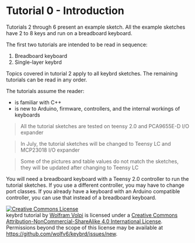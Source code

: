 Tutorial 0 - Introduction
=========================
Tutorials 2 through 6 present an example sketch.
All the example sketches have 2 to 8 keys and run on a breadboard keyboard.

The first two tutorials are intended to be read in sequence:
 1. Breadboard keyboard
 2. Single-layer keybrd

Topics covered in tutorial 2 apply to all keybrd sketches.
The remaining tutorials can be read in any order.

The tutorials assume the reader:
* is familiar with C++
* is new to Arduino, firmware, controllers, and the internal workings of keyboards

<!-- todo -->
> All the tutorial sketches are tested on teensy 2.0 and PCA9655E-D I/O expander

> In July, the tutorial sketches will be changed to Teensy LC and MCP23018 I/O expander

> Some of the pictures and table values do not match the sketches, they will be updated after changing to Teensy LC

You will need a breadboard keyboard with a Teensy 2.0 controller to run the tutorial sketches.
If you use a different controller, you may have to change port classes.
If you already have a keyboard with an Arduino compatible controller, you can use that instead of a breadboard keyboard.

<a rel="license" href="http://creativecommons.org/licenses/by-nc-sa/4.0/"><img alt="Creative Commons License" style="border-width:0" src="https://i.creativecommons.org/l/by-nc-sa/4.0/88x31.png" /></a><br /><span xmlns:dct="http://purl.org/dc/terms/" property="dct:title">keybrd tutorial</span> by <a xmlns:cc="http://creativecommons.org/ns#" href="https://github.com/wolfv6/keybrd/tree/master/tutorials" property="cc:attributionName" rel="cc:attributionURL">Wolfram Volpi</a> is licensed under a <a rel="license" href="http://creativecommons.org/licenses/by-nc-sa/4.0/">Creative Commons Attribution-NonCommercial-ShareAlike 4.0 International License</a>.<br />Permissions beyond the scope of this license may be available at <a xmlns:cc="http://creativecommons.org/ns#" href="https://github.com/wolfv6/keybrd/issues/new" rel="cc:morePermissions">https://github.com/wolfv6/keybrd/issues/new</a>.
